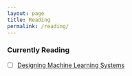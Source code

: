 ```yaml
---
layout: page
title: Reading
permalink: /reading/
---
```



### Currently Reading

- [ ] [Designing Machine Learning Systems](https://www.amazon.com/Designing-Machine-Learning-Systems-Production-Ready/dp/1098107969)
